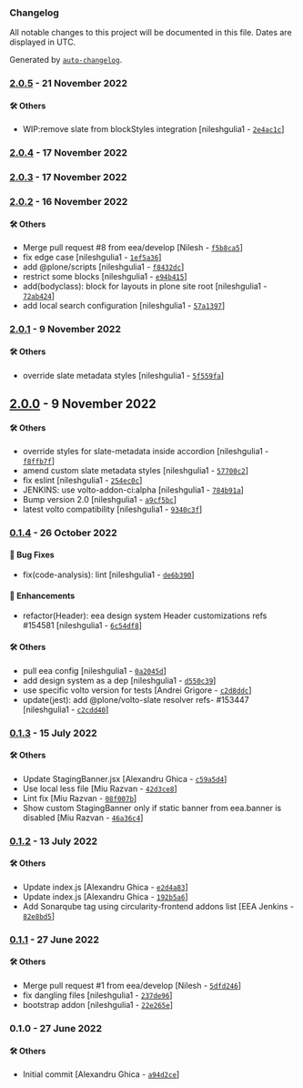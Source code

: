 ### Changelog

All notable changes to this project will be documented in this file. Dates are displayed in UTC.

Generated by [`auto-changelog`](https://github.com/CookPete/auto-changelog).

### [2.0.5](https://github.com/eea/volto-circularity-policy/compare/2.0.4...2.0.5) - 21 November 2022

#### :hammer_and_wrench: Others

- WIP:remove slate from blockStyles integration [nileshgulia1 - [`2e4ac1c`](https://github.com/eea/volto-circularity-policy/commit/2e4ac1ceb24f48f8ce61ab9b15cb69e439580934)]
### [2.0.4](https://github.com/eea/volto-circularity-policy/compare/2.0.3...2.0.4) - 17 November 2022

### [2.0.3](https://github.com/eea/volto-circularity-policy/compare/2.0.2...2.0.3) - 17 November 2022

### [2.0.2](https://github.com/eea/volto-circularity-policy/compare/2.0.1...2.0.2) - 16 November 2022

#### :hammer_and_wrench: Others

- Merge pull request #8 from eea/develop [Nilesh - [`f5b8ca5`](https://github.com/eea/volto-circularity-policy/commit/f5b8ca57e5c526d406b6f8600d9e6a161d9cc343)]
- fix edge case [nileshgulia1 - [`1ef5a36`](https://github.com/eea/volto-circularity-policy/commit/1ef5a366704d601d57b105c8b018a82edc9e1359)]
- add @plone/scripts [nileshgulia1 - [`f8432dc`](https://github.com/eea/volto-circularity-policy/commit/f8432dcdbc3c3b4193ddb306ca842cd85b002f6c)]
- restrict some blocks [nileshgulia1 - [`e94b415`](https://github.com/eea/volto-circularity-policy/commit/e94b415e1f9fa5b4046de76fac368b8dc9d6b5a9)]
- add(bodyclass): block for layouts in plone site root [nileshgulia1 - [`72ab424`](https://github.com/eea/volto-circularity-policy/commit/72ab424bbd0186d0fd88dddc476582ce26a16d3b)]
- add local search configuration [nileshgulia1 - [`57a1397`](https://github.com/eea/volto-circularity-policy/commit/57a1397f16b1840a934d7990bdb609885604ed87)]
### [2.0.1](https://github.com/eea/volto-circularity-policy/compare/2.0.0...2.0.1) - 9 November 2022

#### :hammer_and_wrench: Others

- override slate metadata styles [nileshgulia1 - [`5f559fa`](https://github.com/eea/volto-circularity-policy/commit/5f559faf530ae6e851e4081178c6aa6f7b8a3296)]
## [2.0.0](https://github.com/eea/volto-circularity-policy/compare/0.1.4...2.0.0) - 9 November 2022

#### :hammer_and_wrench: Others

- override styles for slate-metadata inside accordion [nileshgulia1 - [`f8ffb7f`](https://github.com/eea/volto-circularity-policy/commit/f8ffb7fe17b31a87a1ab181b8ed91144a7cd850a)]
- amend custom slate metadata styles [nileshgulia1 - [`57700c2`](https://github.com/eea/volto-circularity-policy/commit/57700c25b5357b8307e106df34fdc8c99685c0d5)]
- fix eslint [nileshgulia1 - [`254ec0c`](https://github.com/eea/volto-circularity-policy/commit/254ec0ce1ee546b48ce90c8c0952f649ab10b1e3)]
- JENKINS: use volto-addon-ci:alpha [nileshgulia1 - [`784b91a`](https://github.com/eea/volto-circularity-policy/commit/784b91a4034d2204ab11dd3660e7f55fbdb0cd2d)]
- Bump version 2.0 [nileshgulia1 - [`a9cf5bc`](https://github.com/eea/volto-circularity-policy/commit/a9cf5bc552d1bc9e3bcf583e93ffcb638e2e5050)]
- latest volto compatibility [nileshgulia1 - [`9340c3f`](https://github.com/eea/volto-circularity-policy/commit/9340c3f7099722e49587345194fd3c6284389978)]
### [0.1.4](https://github.com/eea/volto-circularity-policy/compare/0.1.3...0.1.4) - 26 October 2022

#### :bug: Bug Fixes

- fix(code-analysis): lint [nileshgulia1 - [`de6b390`](https://github.com/eea/volto-circularity-policy/commit/de6b39019ff69f3de534533400e96c0b821bd0fc)]

#### :nail_care: Enhancements

- refactor(Header): eea design system Header customizations refs #154581 [nileshgulia1 - [`6c54df8`](https://github.com/eea/volto-circularity-policy/commit/6c54df8459d555d59b20c450cfded7edfe73f206)]

#### :hammer_and_wrench: Others

- pull eea config [nileshgulia1 - [`0a2045d`](https://github.com/eea/volto-circularity-policy/commit/0a2045d40d1dc2ac1b475b3d2e5c19ea275df6e5)]
- add design system as a dep [nileshgulia1 - [`d550c39`](https://github.com/eea/volto-circularity-policy/commit/d550c397d19d155fb22055dd52aa99372a81d5de)]
- use specific volto version for tests [Andrei Grigore - [`c2d8ddc`](https://github.com/eea/volto-circularity-policy/commit/c2d8ddc0da5e89d6753761f86a558579cbb70280)]
- update(jest): add @plone/volto-slate resolver refs- #153447 [nileshgulia1 - [`c2cdd40`](https://github.com/eea/volto-circularity-policy/commit/c2cdd409aeeae7af468a6e457080641b0ce3a1ec)]
### [0.1.3](https://github.com/eea/volto-circularity-policy/compare/0.1.2...0.1.3) - 15 July 2022

#### :hammer_and_wrench: Others

- Update StagingBanner.jsx [Alexandru Ghica - [`c59a5d4`](https://github.com/eea/volto-circularity-policy/commit/c59a5d4c164f88bb6231a893742551c6f9ae69f7)]
- Use local less file [Miu Razvan - [`42d3ce8`](https://github.com/eea/volto-circularity-policy/commit/42d3ce8ec27da22f905fde2954714d3a9494479d)]
- Lint fix [Miu Razvan - [`08f007b`](https://github.com/eea/volto-circularity-policy/commit/08f007b2a80673cd74dec581c12430e750f710c5)]
- Show custom StagingBanner only if static banner from eea.banner is disabled [Miu Razvan - [`46a36c4`](https://github.com/eea/volto-circularity-policy/commit/46a36c498e75465cd90136fc157bb3d64b2863ea)]
### [0.1.2](https://github.com/eea/volto-circularity-policy/compare/0.1.1...0.1.2) - 13 July 2022

#### :hammer_and_wrench: Others

- Update index.js [Alexandru Ghica - [`e2d4a83`](https://github.com/eea/volto-circularity-policy/commit/e2d4a830be79bf2bab31bda20930a8a06b14fc18)]
- Update index.js [Alexandru Ghica - [`192b5a6`](https://github.com/eea/volto-circularity-policy/commit/192b5a646d1709dac695a9d7687b73ee2d57f48a)]
- Add Sonarqube tag using circularity-frontend addons list [EEA Jenkins - [`82e8bd5`](https://github.com/eea/volto-circularity-policy/commit/82e8bd5a84b5fd39203d31abb4e94f5f55c09f8e)]
### [0.1.1](https://github.com/eea/volto-circularity-policy/compare/0.1.0...0.1.1) - 27 June 2022

#### :hammer_and_wrench: Others

- Merge pull request #1 from eea/develop [Nilesh - [`5dfd246`](https://github.com/eea/volto-circularity-policy/commit/5dfd2467bae7011ce51443164374d49868de2a80)]
- fix dangling files [nileshgulia1 - [`237de96`](https://github.com/eea/volto-circularity-policy/commit/237de9603347b141f08dd4503ddf94f9518a6673)]
- bootstrap addon [nileshgulia1 - [`22e265e`](https://github.com/eea/volto-circularity-policy/commit/22e265ee02278aa48483d44840ab9a9ae2070128)]
### 0.1.0 - 27 June 2022

#### :hammer_and_wrench: Others

- Initial commit [Alexandru Ghica - [`a94d2ce`](https://github.com/eea/volto-circularity-policy/commit/a94d2cef5a97689461e6f3415c8e6fdf85f08b84)]

